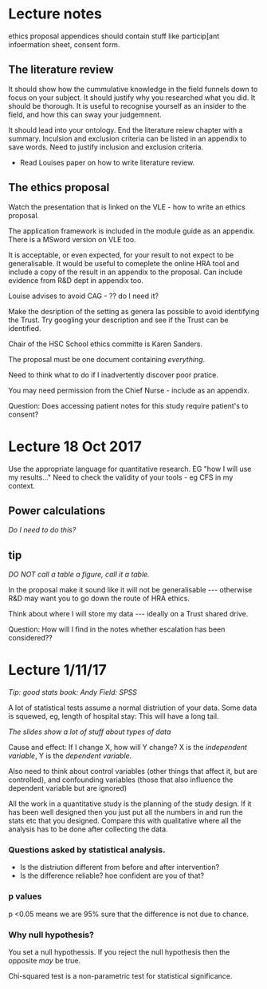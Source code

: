 # Lecture notes

ethics proposal appendices should contain stuff like particip[ant infoermation sheet, consent form.

## The literature review

It should show how the cummulative knowledge in the field funnels down to focus on your subject.
It should justify why you researched what you did. It should be thorough.
It is useful to recognise yourself as an insider to the field, and how this can sway your judgemnent.

It should lead into your ontology. End the literature reiew chapter with a summary.
Inculsion and exclusion criteria can be listed in an appendix to save words.
Need to justify inclusion and exclusion criteria.

+ Read Louises paper on how to write literature review.

## The ethics proposal

Watch the presentation that is linked on the VLE - how to write an ethics proposal.

The application framework is included in the module guide as an appendix. There is a MSword version on 
VLE too.

It is acceptable, or even expected, for your result to not expect to be generalisable. It would be
useful to comeplete the online HRA tool and include a copy of the result in an appendix to the proposal.
Can include evidence from R&D dept in appendix too.

Louise advises to avoid CAG - ?? do I need it?

Make the desription of the setting as genera las possible to avoid identifying the Trust. Try googling
your description and see if the Trust can be identified.

Chair of the HSC School ethics committe is Karen Sanders.

The proposal must be one document containing *everything*.

Need to think what to do if I inadvertently discover poor pratice.

You may need permission from the Chief Nurse - include as an appendix.

Question: Does accessing patient notes for this study require patient's to consent?

# Lecture 18 Oct 2017

Use the appropriate language for quantitative research.
EG "how I will use my results..."
Need to check the validity of your tools - eg CFS in my context.

## Power calculations
*Do I need to do this?*

## tip
*DO NOT call a table a figure, call it a table.*

In the proposal make it sound like it will not be generalisable --- otherwise R&D may want you to go down the route of HRA ethics.

Think about where I will store my data --- ideally on a Trust shared drive.

Question: How will I find in the notes whether escalation has been considered??

# Lecture 1/11/17

*Tip: good stats book: Andy Field: SPSS*

A lot of statistical tests assume a normal distriution of your data.
Some data is squewed, eg, length of hospital stay: This will have a long tail.

*The slides show a lot of stuff about types of data*

Cause and effect: If I change X, how will Y change?
X is the *independent variable*, Y is the *dependent variable*.

Also need to think about control variables (other things that affect it, but are 
controlled), and confounding variables (those that also influence the dependent
variable but are ignored)

All the work in a quantitative study is the planning of the study design.
If it has been well designed then you just put all the numbers in and run the stats
etc that you designed. Compare this with qualitative where all the analysis has to be 
done after collecting the data.

### Questions asked by statistical analysis.
+ Is the distriution different from before and after intervention?
+ Is the difference reliable? hoe confident are you of that?

### p values
p <0.05 means we are 95% sure that the difference is not due to chance.

### Why null hypothesis?
You set a null hypothessis. If you reject the null hypothesis then the opposite
*may* be true.

Chi-squared test is a non-parametric test for statistical significance.

